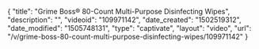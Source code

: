 {
    "title": "Grime Boss&reg; 80-Count Multi-Purpose Disinfecting Wipes",
    "description": "",
    "videoid": "109971142",
    "date_created": "1502519312",
    "date_modified": "1505748131",
    "type": "captivate",
    "layout": "video",
    "url": "\/v\/grime-boss-80-count-multi-purpose-disinfecting-wipes\/109971142"
}